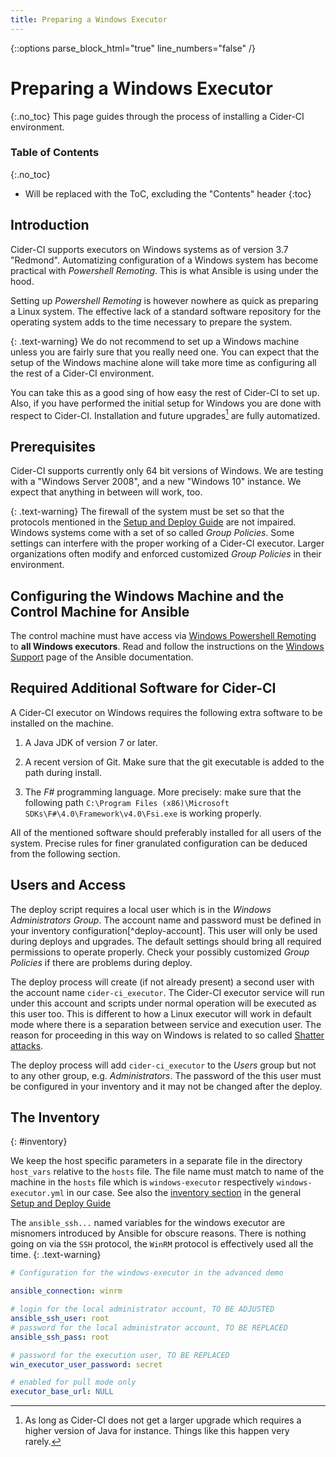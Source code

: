 ```yaml
---
title: Preparing a Windows Executor
---
```

{::options parse_block_html="true" line_numbers="false" /}

# Preparing a Windows Executor
{:.no_toc}
This page guides through the process of installing a Cider-CI environment.


### Table of Contents
{:.no_toc}
* Will be replaced with the ToC, excluding the "Contents" header
{:toc}


## Introduction

Cider-CI supports executors on Windows systems as of version 3.7 "Redmond".
Automatizing configuration of a Windows system has become practical with
_Powershell Remoting_. This is what Ansible is using under the hood.

Setting up _Powershell Remoting_ is however nowhere as quick as preparing
a Linux system. The effective lack of a standard software repository for the
operating system adds to the time necessary to prepare the system.

{: .text-warning}
We do not recommend to set up a Windows machine unless you are fairly sure that
you really need one. You can expect that the setup of the Windows machine alone
will take more time as configuring all the rest of a Cider-CI environment.

You can take this as a good sing of how easy the rest of Cider-CI to set up.
Also, if you have performed the initial setup for Windows you are done with
respect to Cider-CI. Installation and future upgrades[^1] are fully
automatized.

## Prerequisites

Cider-CI supports currently only 64 bit versions of Windows. We are testing with
a "Windows Server 2008", and a new "Windows 10" instance. We expect that
anything in between will work, too.

{: .text-warning}
The firewall of the system must be set so that the protocols mentioned in the
[Setup and Deploy Guide](..) are not impaired. Windows systems come with a set
of so called _Group Policies_. Some settings can interfere with the proper
working of a Cider-CI executor. Larger organizations often modify and enforced
customized _Group Policies_ in their environment.



## Configuring the Windows Machine and the Control Machine for Ansible

The control machine must have access via [Windows Powershell Remoting][] to **all Windows
executors**. Read and follow the instructions on the [Windows Support][]
page of the Ansible documentation.

## Required Additional Software for Cider-CI

A Cider-CI executor on Windows requires the following extra software
to be installed on the machine.

1.  A Java JDK of version 7 or later.

2.  A recent version of Git. Make sure that the git executable is added to the
    path during install.

3.  The _F#_ programming language. More precisely: make sure that the following
  path `C:\Program Files (x86)\Microsoft SDKs\F#\4.0\Framework\v4.0\Fsi.exe` is
  working properly.

All of the mentioned software should preferably installed for all users of the
system. Precise rules for finer granulated configuration can be deduced from
the following section.


## Users and Access

The deploy script requires a local user which is in the _Windows Administrators
Group_. The account name and password must be defined in your inventory
configuration[^deploy-account]. This user will only be used during deploys and upgrades. The
default settings should bring all required permissions to operate properly.
<span class="text-warning"> Check your possibly customized _Group Policies_ if
there are problems during deploy. </span>

The deploy process will create (if not already present) a second user with the
account name `cider-ci_executor`. The Cider-CI executor service will run under
this account and scripts under normal operation will be executed as this user
too. <span class="text-warning"> This is different to how a Linux executor will
work in default mode where there is a separation between service and execution
user. </span> The reason for proceeding in this way on Windows is related to so
called [Shatter attacks](https://en.wikipedia.org/wiki/Shatter_attack).

The deploy process will add `cider-ci_executor` to the _Users_ group but not to
any other group, e.g. _Administrators_. The password of the this user must be
configured in your inventory and it may not be changed after the deploy.

## The Inventory
{: #inventory}

<div class="row"> <div class="col-md-6">

We keep the host specific parameters in a separate file in the directory
`host_vars` relative to the `hosts` file. The file name must match to name of
the machine in the `hosts` file which is `windows-executor` respectively
`windows-executor.yml` in our case. See also the [inventory section][] in the
general [Setup and Deploy Guide][]

The `ansible_ssh...` named variables for the windows executor are misnomers
introduced by Ansible for obscure reasons. There is nothing going on via the
`SSH` protocol, the `WinRM` protocol is effectively used all the time.
{: .text-warning}

  [inventory section]: ../index.html#inventory
  [Setup and Deploy Guide]: ../index.html
</div> <div class="col-md-6">

~~~ yaml
# Configuration for the windows-executor in the advanced demo

ansible_connection: winrm

# login for the local administrator account, TO BE ADJUSTED
ansible_ssh_user: root
# password for the local administrator account, TO BE REPLACED
ansible_ssh_pass: root

# password for the execution user, TO BE REPLACED
win_executor_user_password: secret

# enabled for pull mode only
executor_base_url: NULL
~~~

</div></div>


  [^1]: As long as Cider-CI does not get a larger upgrade which requires a
    higher version of Java for instance. Things like this happen very rarely.



  [Windows Powershell Remoting]: https://msdn.microsoft.com/en-us/library/aa384426(v=vs.85).aspx
  [Windows Support]: http://docs.ansible.com/ansible/intro_windows.html



